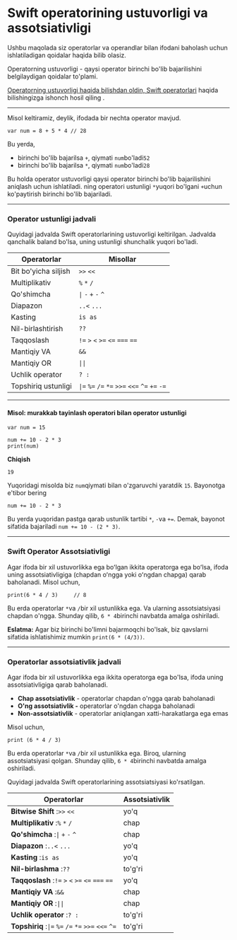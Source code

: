 # Swift operatorining ustuvorligi va assotsiativligi

Ushbu maqolada siz operatorlar va operandlar bilan ifodani baholash uchun ishlatiladigan qoidalar haqida bilib olasiz.

Operatorning ustuvorligi - qaysi operator birinchi bo'lib bajarilishini belgilaydigan qoidalar to'plami.

[Operatorning ustuvorligi haqida bilishdan oldin, Swift operatorlari](https://www.programiz.com/swift-programming/operators) haqida bilishingizga ishonch hosil qiling .

***

Misol keltiramiz, deylik, ifodada bir nechta operator mavjud.

```
var num = 8 + 5 * 4 // 28
```

Bu yerda,

* birinchi bo'lib bajarilsa `+`, qiymati `num`bo'ladi`52`
* birinchi bo'lib bajarilsa `*`, qiymati `num`bo'ladi`28`

Bu holda operator ustuvorligi qaysi operator birinchi bo'lib bajarilishini aniqlash uchun ishlatiladi. ning operatori ustunligi `*`yuqori bo'lgani `+`uchun ko'paytirish birinchi bo'lib bajariladi.

***

### Operator ustunligi jadvali <a href="#table" id="table"></a>

Quyidagi jadvalda Swift operatorlarining ustuvorligi keltirilgan. Jadvalda qanchalik baland bo'lsa, uning ustunligi shunchalik yuqori bo'ladi.

| Operatorlar          | Misollar                                        |
| -------------------- | ----------------------------------------------- |
| Bit bo'yicha siljish | `>>` `<<`                                       |
| Multiplikativ        | `%` `*` `/`                                     |
| Qo'shimcha           | `\|` `-` `+` `-` `^`                            |
| Diapazon             | `..<` `...`                                     |
| Kasting              | `is as`                                         |
| Nil-birlashtirish    | `??`                                            |
| Taqqoslash           | `!=` `>` `<` `>=` `<=` `===` `==`               |
| Mantiqiy VA          | `&&`                                            |
| Mantiqiy OR          | `\|\|`                                          |
| Uchlik operator      | `? :`                                           |
| Topshiriq ustunligi  | `\|=` `%=` `/=` `*=` `>>=` `<<=` `^=` `+=` `-=` |

***

#### Misol: murakkab tayinlash operatori bilan operator ustunligi <a href="#example-precedence" id="example-precedence"></a>

```
var num = 15

num += 10 - 2 * 3
print(num)
```

**Chiqish**

```
19
```

Yuqoridagi misolda biz `num`qiymati bilan o'zgaruvchi yaratdik `15`. Bayonotga e'tibor bering

`num += 10 - 2 * 3`

Bu yerda yuqoridan pastga qarab ustunlik tartibi `*`, `-`va `+=`. Demak, bayonot sifatida bajariladi `num += 10 - (2 * 3)`.

***

### Swift Operator Assotsiativligi <a href="#associativity" id="associativity"></a>

Agar ifoda bir xil ustuvorlikka ega boʻlgan ikkita operatorga ega boʻlsa, ifoda uning assotsiativligiga (chapdan oʻngga yoki oʻngdan chapga) qarab baholanadi. Misol uchun,

```
print(6 * 4 / 3)     // 8 
```

Bu erda operatorlar `*`va `/`bir xil ustunlikka ega. Va ularning assotsiatsiyasi chapdan o'ngga. Shunday qilib, `6 * 4`birinchi navbatda amalga oshiriladi.

**Eslatma:** Agar biz birinchi bo'limni bajarmoqchi bo'lsak, biz qavslarni sifatida ishlatishimiz mumkin `print(6 * (4/3))`.

***

### Operatorlar assotsiativlik jadvali <a href="#associativity-table" id="associativity-table"></a>

Agar ifoda bir xil ustuvorlikka ega ikkita operatorga ega bo'lsa, ifoda uning assotsiativligiga qarab baholanadi.

* **Chap assotsiativlik** - operatorlar chapdan o'ngga qarab baholanadi
* **O'ng assotsiativlik -** operatorlar o'ngdan chapga baholanadi
* **Non-assotsiativlik** - operatorlar aniqlangan xatti-harakatlarga ega emas

Misol uchun,

```
print (6 * 4 / 3)
```

Bu erda operatorlar `*`va `/`bir xil ustunlikka ega. Biroq, ularning assotsiatsiyasi qolgan. Shunday qilib, `6 * 4`birinchi navbatda amalga oshiriladi.

Quyidagi jadvalda Swift operatorlarining assotsiatsiyasi ko'rsatilgan.

| Operatorlar                                          | Assotsiativlik |
| ---------------------------------------------------- | -------------- |
| **Bitwise Shift** :`>>` `<<`                         | yo'q           |
| **Multiplikativ** :`%` `*` `/`                       | chap           |
| **Qo'shimcha** :`\|` `+` `-` `^`                     | chap           |
| **Diapazon** :`..<` `...`                            | yo'q           |
| **Kasting** :`is as`                                 | yo'q           |
| **Nil-birlashma** :`??`                              | to'g'ri        |
| **Taqqoslash** :`!=` `>` `<` `>=` `<=` `===` `==`    | yo'q           |
| **Mantiqiy VA** :`&&`                                | chap           |
| **Mantiqiy OR** :`\|\|`                              | chap           |
| **Uchlik operator** :`? :`                           | to'g'ri        |
| **Topshiriq** :`\|=` `%=` `/=` `*=` `>>=` `<<=` `^=` | to'g'ri        |

